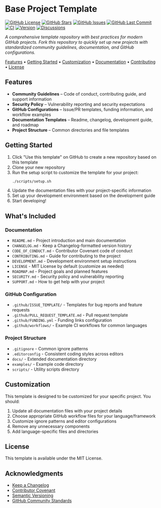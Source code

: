# Base Project Template

[![GitHub License](https://img.shields.io/github/license/greggh/base-project-template?style=flat-square)](https://github.com/greggh/base-project-template/blob/main/LICENSE)
[![GitHub Stars](https://img.shields.io/github/stars/greggh/base-project-template?style=flat-square)](https://github.com/greggh/base-project-template/stargazers)
[![GitHub Issues](https://img.shields.io/github/issues/greggh/base-project-template?style=flat-square)](https://github.com/greggh/base-project-template/issues)
[![GitHub Last Commit](https://img.shields.io/github/last-commit/greggh/base-project-template?style=flat-square)](https://github.com/greggh/base-project-template/commits/main)
[![CI](https://img.shields.io/github/actions/workflow/status/greggh/base-project-template/ci.yml?branch=main&style=flat-square&logo=github)](https://github.com/greggh/base-project-template/actions/workflows/ci.yml)
[![Version](https://img.shields.io/badge/Version-0.1.0-blue?style=flat-square)](https://github.com/greggh/base-project-template/releases/tag/v0.1.0)
[![Discussions](https://img.shields.io/github/discussions/greggh/base-project-template?style=flat-square&logo=github)](https://github.com/greggh/base-project-template/discussions)

*A comprehensive template repository with best practices for modern GitHub projects. Fork this repository to quickly set up new projects with standardized community guidelines, documentation, and GitHub configurations.*

[Features](#features) •
[Getting Started](#getting-started) •
[Customization](#customization) •
[Documentation](#documentation) •
[Contributing](#contributing) •
[License](#license)

## Features

- **Community Guidelines** – Code of conduct, contributing guide, and support information
- **Security Policy** – Vulnerability reporting and security expectations
- **GitHub Configurations** – Issue/PR templates, funding information, and workflow examples
- **Documentation Templates** – Readme, changelog, development guide, and roadmap
- **Project Structure** – Common directories and file templates

## Getting Started

1. Click "Use this template" on GitHub to create a new repository based on this template
2. Clone your new repository
3. Run the setup script to customize the template for your project:
   ```bash
   ./scripts/setup.sh
   ```
4. Update the documentation files with your project-specific information
5. Set up your development environment based on the development guide
6. Start developing!

## What's Included

### Documentation

- `README.md` - Project introduction and main documentation
- `CHANGELOG.md` - Keep a Changelog-formatted version history
- `CODE_OF_CONDUCT.md` - Contributor Covenant code of conduct
- `CONTRIBUTING.md` - Guide for contributing to the project
- `DEVELOPMENT.md` - Development environment setup instructions
- `LICENSE` - MIT License by default (customize as needed)
- `ROADMAP.md` - Project goals and planned features
- `SECURITY.md` - Security policy and vulnerability reporting
- `SUPPORT.md` - How to get help with your project

### GitHub Configuration

- `.github/ISSUE_TEMPLATE/` - Templates for bug reports and feature requests
- `.github/PULL_REQUEST_TEMPLATE.md` - Pull request template
- `.github/FUNDING.yml` - Funding links configuration
- `.github/workflows/` - Example CI workflows for common languages

### Project Structure

- `.gitignore` - Common ignore patterns
- `.editorconfig` - Consistent coding styles across editors
- `docs/` - Extended documentation directory
- `examples/` - Example code directory
- `scripts/` - Utility scripts directory

## Customization

This template is designed to be customized for your specific project. You should:

1. Update all documentation files with your project details
2. Choose appropriate GitHub workflow files for your language/framework
3. Customize ignore patterns and editor configurations
4. Remove any unnecessary components
5. Add language-specific files and directories

## License

This template is available under the MIT License.

## Acknowledgments

- [Keep a Changelog](https://keepachangelog.com/)
- [Contributor Covenant](https://www.contributor-covenant.org/)
- [Semantic Versioning](https://semver.org/)
- [GitHub Community Standards](https://opensource.guide/)